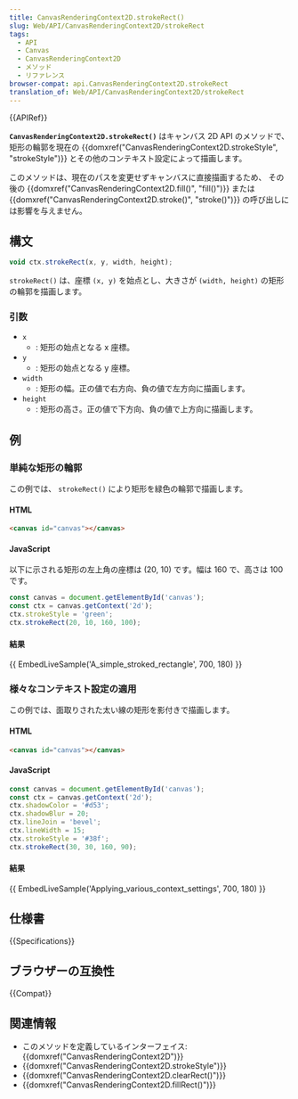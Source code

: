 ```yaml
---
title: CanvasRenderingContext2D.strokeRect()
slug: Web/API/CanvasRenderingContext2D/strokeRect
tags:
  - API
  - Canvas
  - CanvasRenderingContext2D
  - メソッド
  - リファレンス
browser-compat: api.CanvasRenderingContext2D.strokeRect
translation_of: Web/API/CanvasRenderingContext2D/strokeRect
---
```

{{APIRef}}

**`CanvasRenderingContext2D.strokeRect()`** はキャンバス 2D API のメソッドで、矩形の輪郭を現在の {{domxref("CanvasRenderingContext2D.strokeStyle", "strokeStyle")}} とその他のコンテキスト設定によって描画します。

このメソッドは、現在のパスを変更せずキャンバスに直接描画するため、 その後の {{domxref("CanvasRenderingContext2D.fill()", "fill()")}} または {{domxref("CanvasRenderingContext2D.stroke()", "stroke()")}} の呼び出しには影響を与えません。

## 構文

```js
void ctx.strokeRect(x, y, width, height);
```

`strokeRect()` は、座標 `(x, y)` を始点とし、大きさが `(width, height)` の矩形の輪郭を描画します。

### 引数

- `x`
  - : 矩形の始点となる x 座標。
- `y`
  - : 矩形の始点となる y 座標。
- `width`
  - : 矩形の幅。正の値で右方向、負の値で左方向に描画します。
- `height`
  - : 矩形の高さ。正の値で下方向、負の値で上方向に描画します。

## 例

### 単純な矩形の輪郭

この例では、 `strokeRect()` により矩形を緑色の輪郭で描画します。

#### HTML

```html
<canvas id="canvas"></canvas>
```

#### JavaScript

以下に示される矩形の左上角の座標は (20, 10) です。幅は 160 で、高さは 100 です。

```js
const canvas = document.getElementById('canvas');
const ctx = canvas.getContext('2d');
ctx.strokeStyle = 'green';
ctx.strokeRect(20, 10, 160, 100);
```

#### 結果

{{ EmbedLiveSample('A_simple_stroked_rectangle', 700, 180) }}

### 様々なコンテキスト設定の適用

この例では、面取りされた太い線の矩形を影付きで描画します。

#### HTML

```html
<canvas id="canvas"></canvas>
```

#### JavaScript

```js
const canvas = document.getElementById('canvas');
const ctx = canvas.getContext('2d');
ctx.shadowColor = '#d53';
ctx.shadowBlur = 20;
ctx.lineJoin = 'bevel';
ctx.lineWidth = 15;
ctx.strokeStyle = '#38f';
ctx.strokeRect(30, 30, 160, 90);
```

#### 結果

{{ EmbedLiveSample('Applying_various_context_settings', 700, 180) }}

## 仕様書

{{Specifications}}

## ブラウザーの互換性

{{Compat}}

## 関連情報

- このメソッドを定義しているインターフェイス: {{domxref("CanvasRenderingContext2D")}}
- {{domxref("CanvasRenderingContext2D.strokeStyle")}}
- {{domxref("CanvasRenderingContext2D.clearRect()")}}
- {{domxref("CanvasRenderingContext2D.fillRect()")}}
